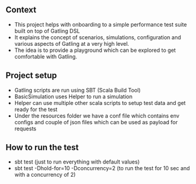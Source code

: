 ## Context

* This project helps with onboarding to a simple performance test suite built on top of Gatling DSL
* It explains the concept of scenarios, simulations, configuration and various aspects of Gatling at a very high level.
* The idea is to provide a playground which can be explored to get comfortable with Gatling.

## Project setup

* Gatling scripts are run using SBT (Scala Build Tool)
* BasicSimulation uses Helper to run a simulation
* Helper can use multiple other scala scripts to setup test data and get ready for the test
* Under the resources folder we have a conf file which contains env configs and couple of json files which can be used as payload for requests

## How to run the test

* sbt test (just to run everything with default values)
* sbt test -Dhold-for=10 -Dconcurrency=2 (to run the test for 10 sec and with a concurrency of 2)
